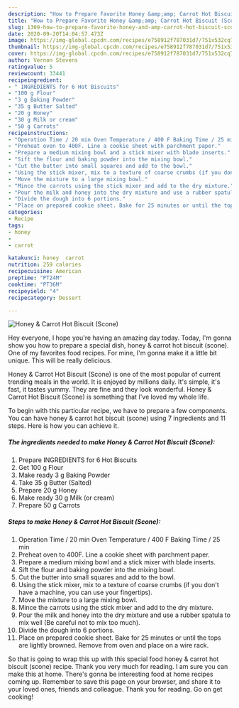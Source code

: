 ```yaml
---
description: "How to Prepare Favorite Honey &amp;amp; Carrot Hot Biscuit (Scone)"
title: "How to Prepare Favorite Honey &amp;amp; Carrot Hot Biscuit (Scone)"
slug: 1309-how-to-prepare-favorite-honey-and-amp-carrot-hot-biscuit-scone
date: 2020-09-20T14:04:57.473Z
image: https://img-global.cpcdn.com/recipes/e758912f787031d7/751x532cq70/honey-carrot-hot-biscuit-scone-recipe-main-photo.jpg
thumbnail: https://img-global.cpcdn.com/recipes/e758912f787031d7/751x532cq70/honey-carrot-hot-biscuit-scone-recipe-main-photo.jpg
cover: https://img-global.cpcdn.com/recipes/e758912f787031d7/751x532cq70/honey-carrot-hot-biscuit-scone-recipe-main-photo.jpg
author: Vernon Stevens
ratingvalue: 5
reviewcount: 33441
recipeingredient:
- " INGREDIENTS for 6 Hot Biscuits"
- "100 g Flour"
- "3 g Baking Powder"
- "35 g Butter Salted"
- "20 g Honey"
- "30 g Milk or cream"
- "50 g Carrots"
recipeinstructions:
- "Operation Time / 20 min Oven Temperature / 400 F Baking Time / 25 min"
- "Preheat oven to 400F. Line a cookie sheet with parchment paper."
- "Prepare a medium mixing bowl and a stick mixer with blade inserts."
- "Sift the flour and baking powder into the mixing bowl."
- "Cut the butter into small squares and add to the bowl."
- "Using the stick mixer, mix to a texture of coarse crumbs (if you don&#39;t have a machine, you can use your fingertips)."
- "Move the mixture to a large mixing bowl."
- "Mince the carrots using the stick mixer and add to the dry mixture."
- "Pour the milk and honey into the dry mixture and use a rubber spatula to mix well (Be careful not to mix too much)."
- "Divide the dough into 6 portions."
- "Place on prepared cookie sheet. Bake for 25 minutes or until the tops are lightly browned. Remove from oven and place on a wire rack."
categories:
- Recipe
tags:
- honey
- 
- carrot

katakunci: honey  carrot 
nutrition: 259 calories
recipecuisine: American
preptime: "PT24M"
cooktime: "PT36M"
recipeyield: "4"
recipecategory: Dessert

---
```



![Honey &amp; Carrot Hot Biscuit (Scone)](https://img-global.cpcdn.com/recipes/e758912f787031d7/751x532cq70/honey-carrot-hot-biscuit-scone-recipe-main-photo.jpg)

Hey everyone, I hope you're having an amazing day today. Today, I'm gonna show you how to prepare a special dish, honey &amp; carrot hot biscuit (scone). One of my favorites food recipes. For mine, I'm gonna make it a little bit unique. This will be really delicious.

Honey &amp; Carrot Hot Biscuit (Scone) is one of the most popular of current trending meals in the world. It is enjoyed by millions daily. It's simple, it's fast, it tastes yummy. They are fine and they look wonderful. Honey &amp; Carrot Hot Biscuit (Scone) is something that I've loved my whole life.




To begin with this particular recipe, we have to prepare a few components. You can have honey &amp; carrot hot biscuit (scone) using 7 ingredients and 11 steps. Here is how you can achieve it.

<!--inarticleads1-->

##### The ingredients needed to make Honey &amp; Carrot Hot Biscuit (Scone):

1. Prepare  INGREDIENTS for 6 Hot Biscuits
1. Get 100 g Flour
1. Make ready 3 g Baking Powder
1. Take 35 g Butter (Salted)
1. Prepare 20 g Honey
1. Make ready 30 g Milk (or cream)
1. Prepare 50 g Carrots




<!--inarticleads2-->

##### Steps to make Honey &amp; Carrot Hot Biscuit (Scone):

1. Operation Time / 20 min Oven Temperature / 400 F Baking Time / 25 min
1. Preheat oven to 400F. Line a cookie sheet with parchment paper.
1. Prepare a medium mixing bowl and a stick mixer with blade inserts.
1. Sift the flour and baking powder into the mixing bowl.
1. Cut the butter into small squares and add to the bowl.
1. Using the stick mixer, mix to a texture of coarse crumbs (if you don&#39;t have a machine, you can use your fingertips).
1. Move the mixture to a large mixing bowl.
1. Mince the carrots using the stick mixer and add to the dry mixture.
1. Pour the milk and honey into the dry mixture and use a rubber spatula to mix well (Be careful not to mix too much).
1. Divide the dough into 6 portions.
1. Place on prepared cookie sheet. Bake for 25 minutes or until the tops are lightly browned. Remove from oven and place on a wire rack.




So that is going to wrap this up with this special food honey &amp; carrot hot biscuit (scone) recipe. Thank you very much for reading. I am sure you can make this at home. There's gonna be interesting food at home recipes coming up. Remember to save this page on your browser, and share it to your loved ones, friends and colleague. Thank you for reading. Go on get cooking!
